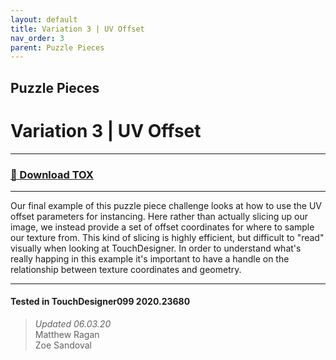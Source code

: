 ```yaml
---
layout: default
title: Variation 3 | UV Offset
nav_order: 3
parent: Puzzle Pieces
---
```


## Puzzle Pieces
# Variation 3 | UV Offset

----

### [:floppy_disk: Download TOX](https://github.com/mir-lab/touchdesigner-instancing-examples-code/raw/main/tox/015-puzzle-pieces/container_puzzle_var3.tox)

----

Our final example of this puzzle piece challenge looks at how to use the UV offset parameters for instancing. Here rather than actually slicing up our image, we instead provide a set of offset coordinates for where to sample our texture from. This kind of slicing is highly efficient, but difficult to "read" visually when looking at TouchDesigner. In order to understand what's really happing in this example it's important to have a handle on the relationship between texture coordinates and geometry.

---

#### Tested in TouchDesigner099 2020.23680 
>*Updated 06.03.20*  
Matthew Ragan  
Zoe Sandoval  